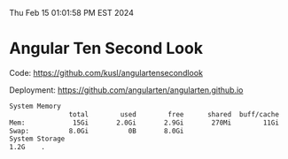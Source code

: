 Thu Feb 15 01:01:58 PM EST 2024

# Angular Ten Second Look

Code: https://github.com/kusl/angulartensecondlook

Deployment: https://github.com/angularten/angularten.github.io

```bash
System Memory
               total        used        free      shared  buff/cache   available
Mem:            15Gi       2.0Gi       2.9Gi       270Mi        11Gi        13Gi
Swap:          8.0Gi          0B       8.0Gi
System Storage
1.2G	.
```
```bash
